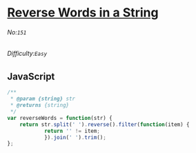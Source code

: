 # [Reverse Words in a String](https://leetcode.com/problems/reverse-words-in-a-string/)
###### No:`151`
###### Difficulty:`Easy`
## JavaScript

```javascript
/**
 * @param {string} str
 * @returns {string}
 */
var reverseWords = function(str) {
    return str.split(' ').reverse().filter(function(item) {
            return '' != item;
            }).join(' ').trim();
};

```
